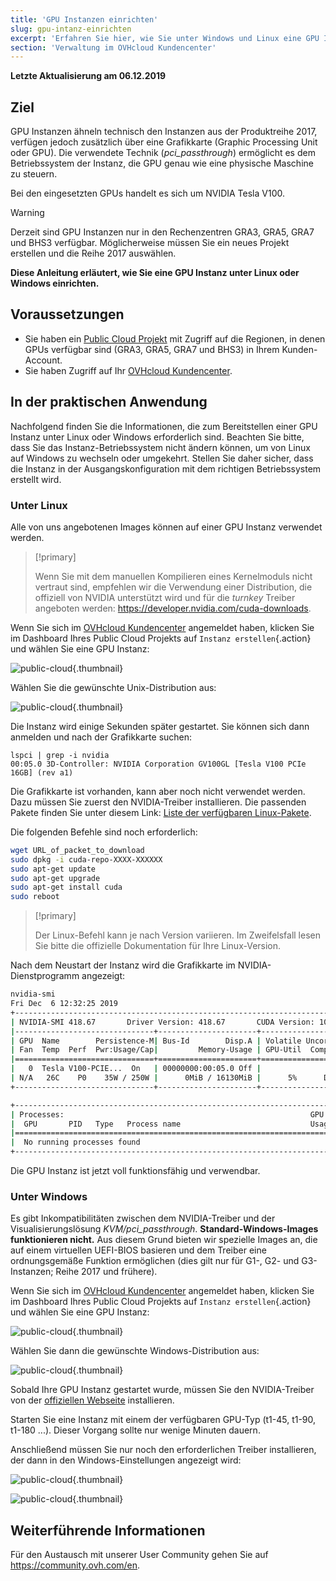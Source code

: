 ```yaml
---
title: 'GPU Instanzen einrichten'
slug: gpu-intanz-einrichten
excerpt: 'Erfahren Sie hier, wie Sie unter Windows und Linux eine GPU Instanz einrichten'
section: 'Verwaltung im OVHcloud Kundencenter'
---
```


**Letzte Aktualisierung am 06.12.2019**

## Ziel

GPU Instanzen ähneln technisch den Instanzen aus der Produktreihe 2017, verfügen jedoch zusätzlich über eine Grafikkarte (Graphic Processing Unit oder GPU). Die verwendete Technik (*pci_passthrough*) ermöglicht es dem Betriebssystem der Instanz, die GPU genau wie eine physische Maschine zu steuern.

Bei den eingesetzten GPUs handelt es sich um NVIDIA Tesla V100. 

> [!warning]
>
> Derzeit sind GPU Instanzen nur in den Rechenzentren GRA3, GRA5, GRA7 und BHS3 verfügbar. Möglicherweise müssen Sie ein neues Projekt erstellen und die Reihe 2017 auswählen.
> 

**Diese Anleitung erläutert, wie Sie eine GPU Instanz unter Linux oder Windows einrichten.**

## Voraussetzungen

- Sie haben ein [Public Cloud Projekt](https://www.ovhcloud.com/de/public-cloud) mit Zugriff auf die Regionen, in denen GPUs verfügbar sind (GRA3, GRA5, GRA7 und BHS3) in Ihrem Kunden-Account.
- Sie haben Zugriff auf Ihr [OVHcloud Kundencenter](https://www.ovh.com/auth/?action=gotomanager).


## In der praktischen Anwendung

Nachfolgend finden Sie die Informationen, die zum Bereitstellen einer GPU Instanz unter Linux oder Windows erforderlich sind.
Beachten Sie bitte, dass Sie das Instanz-Betriebssystem nicht ändern können, um von Linux auf Windows zu wechseln oder umgekehrt. Stellen Sie daher sicher, dass die Instanz in der Ausgangskonfiguration mit dem richtigen Betriebssystem erstellt wird.


### Unter Linux

Alle von uns angebotenen Images können auf einer GPU Instanz verwendet werden.

> [!primary]
>
> Wenn Sie mit dem manuellen Kompilieren eines Kernelmoduls nicht vertraut sind, empfehlen wir die Verwendung einer Distribution, die offiziell von NVIDIA unterstützt wird und für die _turnkey_ Treiber angeboten werden: <https://developer.nvidia.com/cuda-downloads>.
> 

Wenn Sie sich im [OVHcloud Kundencenter](https://www.ovh.com/auth/?action=gotomanager) angemeldet haben, klicken Sie im Dashboard Ihres Public Cloud Projekts auf `Instanz erstellen`{.action} und wählen Sie eine GPU Instanz:

![public-cloud](images/gpu.png){.thumbnail}

Wählen Sie die gewünschte Unix-Distribution aus:

![public-cloud](images/linuxchoice.png){.thumbnail}

Die Instanz wird einige Sekunden später gestartet. Sie können sich dann anmelden und nach der Grafikkarte suchen: 

```ssh
lspci | grep -i nvidia
00:05.0 3D-Controller: NVIDIA Corporation GV100GL [Tesla V100 PCIe 16GB] (rev a1)
```

Die Grafikkarte ist vorhanden, kann aber noch nicht verwendet werden. Dazu müssen Sie zuerst den NVIDIA-Treiber installieren. Die passenden Pakete finden Sie unter diesem Link: [Liste der verfügbaren Linux-Pakete](http://developer.download.nvidia.com/compute/cuda/repos/).

Die folgenden Befehle sind noch erforderlich:

```sh
wget URL_of_packet_to_download
sudo dpkg -i cuda-repo-XXXX-XXXXXX
sudo apt-get update
sudo apt-get upgrade
sudo apt-get install cuda
sudo reboot
```

> [!primary]
>
> Der Linux-Befehl kann je nach Version variieren. Im Zweifelsfall lesen Sie bitte die offizielle Dokumentation für Ihre Linux-Version.
> 


Nach dem Neustart der Instanz wird die Grafikkarte im NVIDIA-Dienstprogramm angezeigt:

```sh
nvidia-smi
Fri Dec  6 12:32:25 2019       
+-----------------------------------------------------------------------------+
| NVIDIA-SMI 418.67       Driver Version: 418.67       CUDA Version: 10.1     |
|-------------------------------+----------------------+----------------------+
| GPU  Name        Persistence-M| Bus-Id        Disp.A | Volatile Uncorr. ECC |
| Fan  Temp  Perf  Pwr:Usage/Cap|         Memory-Usage | GPU-Util  Compute M. |
|===============================+======================+======================|
|   0  Tesla V100-PCIE...  On   | 00000000:00:05.0 Off |                    0 |
| N/A   26C    P0    35W / 250W |      0MiB / 16130MiB |      5%      Default |
+-------------------------------+----------------------+----------------------+

+-----------------------------------------------------------------------------+
| Processes:                                                       GPU Memory |
|  GPU       PID   Type   Process name                             Usage      |
|=============================================================================|
|  No running processes found                                                 |
+-----------------------------------------------------------------------------+
```

Die GPU Instanz ist jetzt voll funktionsfähig und verwendbar.


### Unter Windows

Es gibt Inkompatibilitäten zwischen dem NVIDIA-Treiber und der Visualisierungslösung *KVM/pci_passthrough*. **Standard-Windows-Images funktionieren nicht.**
Aus diesem Grund bieten wir spezielle Images an, die auf einem virtuellen UEFI-BIOS basieren und dem Treiber eine ordnungsgemäße Funktion ermöglichen (dies gilt nur für G1-, G2- und G3-Instanzen; Reihe 2017 und frühere).

Wenn Sie sich im [OVHcloud Kundencenter](https://www.ovh.com/auth/?action=gotomanager) angemeldet haben, klicken Sie im Dashboard Ihres Public Cloud Projekts auf `Instanz erstellen`{.action} und wählen Sie eine GPU Instanz:

![public-cloud](images/gpu.png){.thumbnail}

Wählen Sie dann die gewünschte Windows-Distribution aus: 

![public-cloud](images/oschoice.png){.thumbnail}

Sobald Ihre GPU Instanz gestartet wurde, müssen Sie den NVIDIA-Treiber von der [offiziellen Webseite](https://www.nvidia.com/Download/index.aspx) installieren.

Starten Sie eine Instanz mit einem der verfügbaren GPU-Typ (t1-45, t1-90, t1-180 ...). Dieser Vorgang sollte nur wenige Minuten dauern.

Anschließend müssen Sie nur noch den erforderlichen Treiber installieren, der dann in den Windows-Einstellungen angezeigt wird:

![public-cloud](images/driverson.png){.thumbnail}

![public-cloud](images/devicemanager.png){.thumbnail}


## Weiterführende Informationen

Für den Austausch mit unserer User Community gehen Sie auf <https://community.ovh.com/en>.
